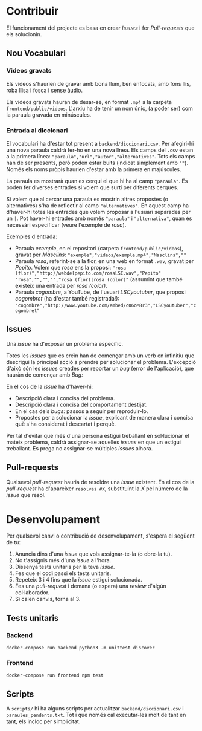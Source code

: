 # Contribuir
El funcionament del projecte es basa en crear *Issues* i fer *Pull-requests* que els solucionin.

## Nou Vocabulari
### Videos gravats
Els vídeos s'haurien de gravar amb bona llum, ben enfocats, amb fons llis, roba llisa i fosca i sense àudio.

Els vídeos gravats hauran de desar-se, en format `.mp4` a la carpeta `frontend/public/videos`. L'arxiu ha de tenir un nom únic, (a poder ser) com la paraula gravada en minúscules.

### Entrada al diccionari
El vocabulari ha d'estar tot present a `backend/diccionari.csv`. Per afegiri-hi una nova paraula caldrà fer-ho en una nova línea. Els camps del `.csv` estan a la primera línea: `"paraula","url","autor","alternatives"`. Tots els camps han de ser presents, però poden estar buits (indicat simplement amb `""`). Només els noms pròpis haurien d'estar amb la primera en majúscules.

La paraula es mostrarà quan es cerqui el que hi ha al camp `"paraula"`. Es poden fer diverses entrades si volem que surti per diferents cerques.

Si volem que al cercar una paraula es mostrin altres propostes (o alternatives) s'ha de reflectir al camp `"alternatives"`. En aquest camp ha d'haver-hi totes les entrades que volem proposar a l'usuari separades per un `|`. Pot haver-hi entrades amb només `"paraula"` i  `"alternativa"`, quan és necessàri especificar (veure l'exemple de *rosa*).

Exemples d'entrada:
* Paraula *exemple*, en el repositori (carpeta `frontend/public/videos`), gravat per *Masclins*:
`"exemple","videos/exemple.mp4","Masclins",""`
* Paraula *rosa*, referint-se a la flor, en una web en format `.wav`, gravat per *Pepito*. Volem que *rosa* ens la proposi:
`"rosa (flor)","http://webdelpepito.com/rosaLSC.wav","Pepito"`
`"rosa","","","","rosa (flor)|rosa (color)"` (assumint que també existeix una entrada per *rosa (color)*.
* Paraula *cogombre*, a YouTube, de l'usuari *LSCyoutuber*, que proposi *cogombret* (ha d'estar també registrada!):
`"cogombre","http://www.youtube.com/embed/c06oM8r3","LSCyoutuber","cogombret"`

## Issues
Una *issue* ha d'exposar un problema específic.

Totes les *issues* que es creïn han de començar amb un verb en infinitiu que descrigui la principal acció a prendre per solucionar el problema. L'excepció d'això són les *issues* creades per reportar un *bug* (error de l'aplicació), que hauràn de començar amb *Bug:*

En el cos de la *issue* ha d'haver-hi:
- Descripció clara i concisa del problema.
- Descripció clara i concisa del comportament destijat.
- En el cas dels *bugs*: passos a seguir per reproduir-lo.
- Propostes per a solucionar la *issue*, explicant de manera clara i concisa què s'ha considerat i descartat i perquè.

Per tal d'evitar que més d'una persona estigui treballant en sol·lucionar el mateix problema, caldrà assignar-se aquelles *issues* en que un estigui treballant. Es prega no assignar-se múltiples *issues* alhora.

## Pull-requests
Qualsevol *pull-request* hauria de resoldre una *issue* existent. En el cos de la *pull-request* ha d'apareixer `resolves #X`, substituint la *X* pel número de la *issue* que resol.

# Desenvolupament
Per qualsevol canvi o contribució de desenvolupament, s'espera el següent de tu:

1. Anuncia dins d'una *issue* que vols assignar-te-la (o obre-la tu).
2. No t'assignis més d'una *issue* a l'hora.
3. Dissenya tests unitaris per la teva *issue*.
4. Fes que el codi passi els tests unitaris.
5. Repeteix 3 i 4 fins que la *issue* estigui solucionada.
6. Fes una *pull-request* i demana (o espera) una *review* d'algún col·laborador.
7. Si calen canvis, torna al 3.

## Tests unitaris

### Backend
`docker-compose run backend python3 -m unittest discover`

### Frontend
`docker-compose run frontend npm test`

## Scripts
A `scripts/` hi ha alguns scripts per actualitzar `backend/diccionari.csv` i `paraules_pendents.txt`. Tot i que només cal executar-les molt de tant en tant, els incloc per simplicitat.
